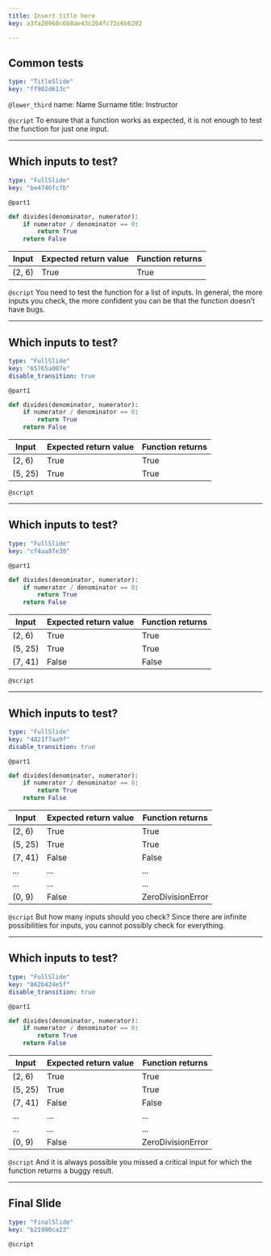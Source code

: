 ```yaml
---
title: Insert title here
key: a3fa20960c6b8ae43c264fc72c6b6202

---
```

## Common tests

```yaml
type: "TitleSlide"
key: "ff902d613c"
```

`@lower_third`
name: Name Surname
title: Instructor


`@script`
To ensure that a function works as expected, it is not enough to test the function for just one input.


---
## Which inputs to test?

```yaml
type: "FullSlide"
key: "be4746fc7b"
```

`@part1`
```python
def divides(denominator, numerator):
    if numerator / denominator == 0:
        return True
    return False
```

| Input | Expected return value | Function returns |
|----------|--------|--------|
| (2, 6) | True | True |


`@script`
You need to test the function for a list of inputs. In general, the more inputs you check, the more confident you can be that the function doesn’t have bugs.


---
## Which inputs to test?

```yaml
type: "FullSlide"
key: "65765a007e"
disable_transition: true
```

`@part1`
```python
def divides(denominator, numerator):
    if numerator / denominator == 0:
        return True
    return False
```

| Input | Expected return value | Function returns |
|----------|--------|--------|
| (2, 6) | True | True |  
| (5, 25) | True | True |


`@script`



---
## Which inputs to test?

```yaml
type: "FullSlide"
key: "cf4aa8fe30"
```

`@part1`
```python
def divides(denominator, numerator):
    if numerator / denominator == 0:
        return True
    return False
```

| Input | Expected return value | Function returns |
|----------|--------|--------|
| (2, 6) | True | True |  
| (5, 25) | True | True |  
| (7, 41) | False | False |


`@script`



---
## Which inputs to test?

```yaml
type: "FullSlide"
key: "4821f7aa9f"
disable_transition: true
```

`@part1`
```python
def divides(denominator, numerator):
    if numerator / denominator == 0:
        return True
    return False
```

| Input | Expected return value | Function returns |
|----------|--------|--------|
| (2, 6) | True | True |  
| (5, 25) | True | True |  
| (7, 41) | False | False |
| ... | ... | ... |
| ... | ... | ... |
| (0, 9) | False | ZeroDivisionError |


`@script`
But how many inputs should you check? Since there are infinite possibilities for inputs, you cannot possibly check for everything.


---
## Which inputs to test?

```yaml
type: "FullSlide"
key: "862b424e5f"
disable_transition: true
```

`@part1`
```python
def divides(denominator, numerator):
    if numerator / denominator == 0:
        return True
    return False
```

| Input | Expected return value | Function returns |
|----------|--------|--------|
| (2, 6) | True | True |  
| (5, 25) | True | True |  
| (7, 41) | False | False |
| ... | ... | ... |
| ... | ... | ... |
| (0, 9) | False | ZeroDivisionError |


`@script`
And it is always possible you missed a critical input for which the function returns a buggy result.


---
## Final Slide

```yaml
type: "FinalSlide"
key: "b21990ca23"
```

`@script`



